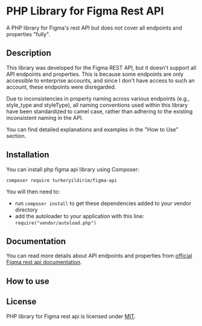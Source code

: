 # PHP Library for Figma Rest API

A PHP library for Figma's rest API but does not cover all endpoints and properties "fully".

## Description

This library was developed for the Figma REST API, but it doesn't support all API endpoints and properties. This is
because some endpoints are only accessible to enterprise accounts, and since I don't have access to such an account,
these endpoints were disregarded.

Due to inconsistencies in property naming across various endpoints (e.g., style_type and styleType), all naming
conventions used within this library have been standardized to camel case, rather than adhering to the existing
inconsistent naming in the API.

You can find detailed explanations and examples in the "How to Use" section.

## Installation

You can install php figma api library using Composer:

```
composer require turkeryildirim/figma-api
```

You will then need to:

* run ``composer install`` to get these dependencies added to your vendor directory
* add the autoloader to your application with this line: ``require("vendor/autoload.php")``

## Documentation

You can read more details about API endpoints and properties
from [official Figma rest api  documentation](https://www.figma.com/developers/api).

## How to use

###

## License

PHP library for Figma rest api is licensed
under [MIT](https://github.com/turkeryildirim/php-figma-api/blob/main/LICENSE).
